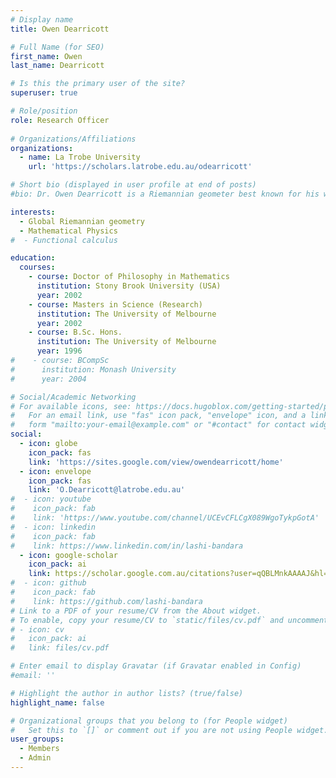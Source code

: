 ```yaml
---
# Display name
title: Owen Dearricott 

# Full Name (for SEO)
first_name: Owen
last_name: Dearricott

# Is this the primary user of the site?
superuser: true

# Role/position
role: Research Officer 
 
# Organizations/Affiliations
organizations:
  - name: La Trobe University
    url: 'https://scholars.latrobe.edu.au/odearricott'

# Short bio (displayed in user profile at end of posts)
#bio: Dr. Owen Dearricott is a Riemannian geometer best known for his work in constructing metrics of positive sectional curvature on manifolds in dimension seven. He has also made contributions to the study of isoparametric hypersurfaces in spheres in connection with his work on n-Sasakian manifolds and found new inhomogeneous Einstein manifolds through Quaternion-Sasakian reduction.  More recently he has constructed several ASD Einstein spaces.

interests:
  - Global Riemannian geometry
  - Mathematical Physics
#  - Functional calculus

education:
  courses:
    - course: Doctor of Philosophy in Mathematics
      institution: Stony Brook University (USA)
      year: 2002
    - course: Masters in Science (Research)
      institution: The University of Melbourne
      year: 2002
    - course: B.Sc. Hons.
      institution: The University of Melbourne
      year: 1996
#    - course: BCompSc
#      institution: Monash University
#      year: 2004

# Social/Academic Networking
# For available icons, see: https://docs.hugoblox.com/getting-started/page-builder/#icons
#   For an email link, use "fas" icon pack, "envelope" icon, and a link in the
#   form "mailto:your-email@example.com" or "#contact" for contact widget.
social:
  - icon: globe
    icon_pack: fas
    link: 'https://sites.google.com/view/owendearricott/home'
  - icon: envelope
    icon_pack: fas
    link: 'O.Dearricott@latrobe.edu.au'
#  - icon: youtube
#    icon_pack: fab
#    link: 'https://www.youtube.com/channel/UCEvCFLCgX089WgoTykpGotA'
#  - icon: linkedin
#    icon_pack: fab
#    link: https://www.linkedin.com/in/lashi-bandara
  - icon: google-scholar
    icon_pack: ai
    link: https://scholar.google.com.au/citations?user=qQBLMnkAAAAJ&hl=en
#  - icon: github
#    icon_pack: fab
#    link: https://github.com/lashi-bandara
# Link to a PDF of your resume/CV from the About widget.
# To enable, copy your resume/CV to `static/files/cv.pdf` and uncomment the lines below.
# - icon: cv
#   icon_pack: ai
#   link: files/cv.pdf

# Enter email to display Gravatar (if Gravatar enabled in Config)
#email: ''

# Highlight the author in author lists? (true/false)
highlight_name: false

# Organizational groups that you belong to (for People widget)
#   Set this to `[]` or comment out if you are not using People widget.
user_groups:
  - Members
  - Admin
---
```

